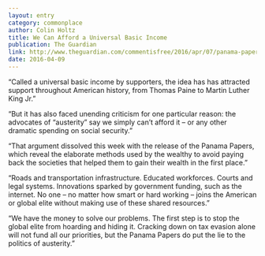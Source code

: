 ```yaml
---
layout: entry
category: commonplace
author: Colin Holtz
title: We Can Afford a Universal Basic Income
publication: The Guardian
link: http://www.theguardian.com/commentisfree/2016/apr/07/panama-papers-taxes-universal-basic-income-public-services
date: 2016-04-09
---
```


“Called a universal basic income by supporters, the idea has has attracted support throughout American history, from Thomas Paine to Martin Luther King Jr.”

“But it has also faced unending criticism for one particular reason: the advocates of “austerity” say we simply can’t afford it – or any other dramatic spending on social security.”

“That argument dissolved this week with the release of the Panama Papers, which reveal the elaborate methods used by the wealthy to avoid paying back the societies that helped them to gain their wealth in the first place.”

“Roads and transportation infrastructure. Educated workforces. Courts and legal systems. Innovations sparked by government funding, such as the internet. No one – no matter how smart or hard working – joins the American or global elite without making use of these shared resources.”

“We have the money to solve our problems. The first step is to stop the global elite from hoarding and hiding it. Cracking down on tax evasion alone will not fund all our priorities, but the Panama Papers do put the lie to the politics of austerity.”

